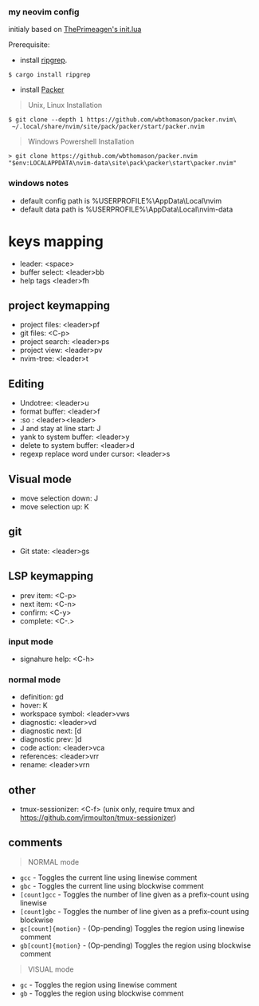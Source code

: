 ### my neovim config

initialy based on [ThePrimeagen's init.lua](https://github.com/ThePrimeagen/init.lua)

Prerequisite: 
- install [ripgrep](https://github.com/BurntSushi/ripgrep).

```shell
$ cargo install ripgrep
```

- install [Packer](https://github.com/wbthomason/packer.nvim)

> Unix, Linux Installation

```shell
$ git clone --depth 1 https://github.com/wbthomason/packer.nvim\
 ~/.local/share/nvim/site/pack/packer/start/packer.nvim
```

> Windows Powershell Installation

```shell
> git clone https://github.com/wbthomason/packer.nvim "$env:LOCALAPPDATA\nvim-data\site\pack\packer\start\packer.nvim"
```

### windows notes

- default config path is %USERPROFILE%\AppData\Local\nvim
- default data path is %USERPROFILE%\AppData\Local\nvim-data

# keys mapping
- leader: &lt;space&gt;
- buffer select: &lt;leader&gt;bb
- help tags &lt;leader&gt;fh

## project keymapping
- project files: &lt;leader&gt;pf
- git files: &lt;C-p&gt;
- project search: &lt;leader&gt;ps
- project view: &lt;leader&gt;pv
- nvim-tree: &lt;leader&gt;t

## Editing
- Undotree: &lt;leader&gt;u
- format buffer: &lt;leader&gt;f
- :so : &lt;leader&gt;&lt;leader&gt;
- J and stay at line start: J
- yank to system buffer: &lt;leader&gt;y
- delete to system buffer: &lt;leader&gt;d
- regexp replace word under cursor: &lt;leader&gt;s

## Visual mode
- move selection down: J
- move selection up: K

## git
- Git state: &lt;leader&gt;gs

## LSP keymapping
- prev item: &lt;C-p&gt;
- next item: &lt;C-n&gt;
- confirm: &lt;C-y&gt;
- complete: &lt;C-.&gt;

### input mode
- signahure help: &lt;C-h&gt;


### normal mode
- definition: gd
- hover: K
- workspace symbol: &lt;leader&gt;vws
- diagnostic: &lt;leader&gt;vd
- diagnostic next: [d
- diagnostic prev: ]d
- code action: &lt;leader&gt;vca
- references: &lt;leader&gt;vrr
- rename: &lt;leader&gt;vrn

## other
- tmux-sessionizer: &lt;C-f&gt;  (unix only, require tmux and https://github.com/jrmoulton/tmux-sessionizer)

## comments

> NORMAL mode

- `gcc` - Toggles the current line using linewise comment
- `gbc` - Toggles the current line using blockwise comment
- `[count]gcc` - Toggles the number of line given as a prefix-count using linewise
- `[count]gbc` - Toggles the number of line given as a prefix-count using blockwise
- `gc[count]{motion}` - (Op-pending) Toggles the region using linewise comment
- `gb[count]{motion}` - (Op-pending) Toggles the region using blockwise comment

> VISUAL mode

- `gc` - Toggles the region using linewise comment
- `gb` - Toggles the region using blockwise comment
